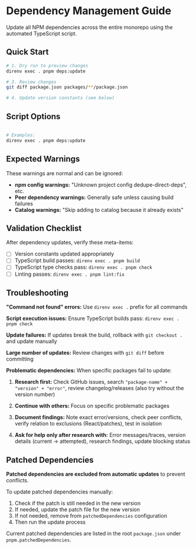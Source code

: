 # Dependency Management Guide

Update all NPM dependencies across the entire monorepo using the automated TypeScript script.

## Quick Start

```bash
# 1. Dry run to preview changes
direnv exec . pnpm deps:update

# 3. Review changes  
git diff package.json packages/**/package.json

# 4. Update version constants (see below)
```

## Script Options

```bash

# Examples:
direnv exec . pnpm deps:update
```



## Expected Warnings

These warnings are normal and can be ignored:
- **npm config warnings:** "Unknown project config dedupe-direct-deps", etc.
- **Peer dependency warnings:** Generally safe unless causing build failures
- **Catalog warnings:** "Skip adding to catalog because it already exists"

## Validation Checklist

After dependency updates, verify these meta-items:

- [ ] Version constants updated appropriately
- [ ] TypeScript build passes: `direnv exec . pnpm build`
- [ ] TypeScript type checks pass: `direnv exec . pnpm check`
- [ ] Linting passes: `direnv exec . pnpm lint:fix`

## Troubleshooting

**"Command not found" errors:** Use `direnv exec .` prefix for all commands

**Script execution issues:** Ensure TypeScript builds pass: `direnv exec . pnpm check`

**Update failures:** If updates break the build, rollback with `git checkout .` and update manually

**Large number of updates:** Review changes with `git diff` before committing

**Problematic dependencies:** When specific packages fail to update:

1. **Research first:** Check GitHub issues, search `"package-name" + "version" + "error"`, review changelog/releases (also try without the version number)

2. **Continue with others:** Focus on specific problematic packages

3. **Document findings:** Note exact error/versions, check peer conflicts, verify relation to exclusions (React/patches), test in isolation

4. **Ask for help only after research with:** Error messages/traces, version details (current → attempted), research findings, update blocking status

## Patched Dependencies

**Patched dependencies are excluded from automatic updates** to prevent conflicts.

To update patched dependencies manually:
1. Check if the patch is still needed in the new version
2. If needed, update the patch file for the new version
3. If not needed, remove from `patchedDependencies` configuration
4. Then run the update process

Current patched dependencies are listed in the root `package.json` under `pnpm.patchedDependencies`.